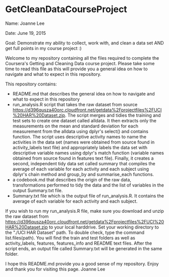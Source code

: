 # GetCleanDataCourseProject
Name: Joanne Lee

Date: June 19, 2015

Goal: Demonstrate my ability to collect, work with, and clean a data set AND get full points in my course project :)

Welcome to my repository containing all the files required to complete the Coursera's Getting and Cleaning Data course project. Please take some time to read this file as this will provide you a general idea on how to navigate and what to expect in this repository. 

This repository contains:
- README.md that describes the general idea on how to navigate and what to expect in this repository
- run_analysis.R script that takes the raw dataset from source https://d396qusza40orc.cloudfront.net/getdata%2Fprojectfiles%2FUCI%20HAR%20Dataset.zip. The script merges and tidies the training and test sets to create one dataset called alldata. It then extracts only the measurements on the mean and standard deviation for each measurement from the alldata using dplyr's select() and contains function. The script uses descriptive activity names to name the activities in the data set (names were obtained from source found in activity_labels text file) and appropriately labels the data set with descriptive variable names using dplyr's match function (variable names obtained from source found in features text file). Finally, it creates a second, independent tidy data set called summary that compiles the average of each variable for each activity and each subject using dplyr's chain method and group_by and summarise_each functions.
- a codebook.md that describes the origin of the raw data, transformations performed to tidy the data and the list of variables in the output Summary.txt file.
- Summary.txt file which is the output file of run_analysis.R. It contains the average of each variable for each activity and each subject.

If you wish to run my run_analysis.R file, make sure you download and unzip the raw dataset from https://d396qusza40orc.cloudfront.net/getdata%2Fprojectfiles%2FUCI%20HAR%20Dataset.zip to your local harddrive. Set your working directory to the "./UCI HAR Dataset" path. To double check, type the command list.files(path). You will find the train and test folders as well as activity_labels, features, features_info and README text files. After the script ends, an output file called Summary.txt will be generated in the same folder. 

I hope this README.md provide you a good sense of my repository. Enjoy and thank you for visiting this page.
Joanne Lee
